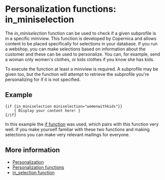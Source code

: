 # Personalization functions: in_miniselection

The *in_miniselection* function can be used to check if a given subprofile 
is in a specific miniview. This function is developed by Copernica and 
allows content to be placed specifically for selections in your database. 
If you run a webshop, you can make selections based on information about 
the customer and these can be used to personalize. You can, for example, 
send a woman only women's clothes, or kids clothes if you know she has kids.

To execute the function at least a miniview is required. A subprofile may 
be given too, but the function will attempt to retrieve the subprofile you're 
personalizing for if it is not specified.

## Example

    {if {in_miniselection miniselection="womenwithkids"}}
        { Display your content here! }
    {/if}
    
In this example the [if function](./personalization-functions-if) was used, 
which pairs with this function very well. If you make yourself familiar 
with these two functions and making selections you can make very relevant 
mailings for everyone.

## More information

* [Personalization](./personalization)
* [Personalization functions](./personalization-functions)
* [in_selection function](./personalization-functions-in_selection)
